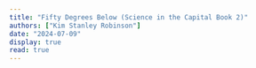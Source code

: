 ```yaml
---
title: "Fifty Degrees Below (Science in the Capital Book 2)"
authors: ["Kim Stanley Robinson"]
date: "2024-07-09"
display: true
read: true
---
```


